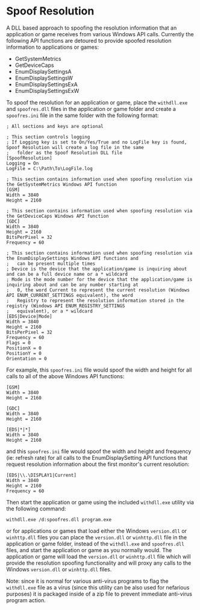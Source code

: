 # Spoof Resolution

A DLL based approach to spoofing the resolution information that an application or game receives from various Windows API calls.  Currently the following API functions are detoured to provide spoofed resolution information to applications or games:

- GetSystemMetrics
- GetDeviceCaps
- EnumDisplaySettingsA
- EnumDisplaySettingsW
- EnumDisplaySettingsExA
- EnumDisplaySettingsExW

To spoof the resolution for an application or game, place the `withdll.exe` and `spoofres.dll` files in the application or game folder and create a `spoofres.ini` file in the same folder with the following format:

```
; All sections and keys are optional

; This section controls logging
; If Logging key is set to On/Yes/True and no LogFile key is found, Spoof Resolution will create a log file in the same
;   folder as the Spoof Resolution DLL file
[SpoofResolution]
Logging = On
LogFile = C:\Path\To\LogFile.log

; This section contains information used when spoofing resolution via the GetSystemMetrics Windows API function
[GSM]
Width = 3840
Height = 2160

; This section contains information used when spoofing resolution via the GetDeviceCaps Windows API function
[GDC]
Width = 3840
Height = 2160
BitsPerPixel = 32
Frequency = 60

; This section contains information used when spoofing resolution via the EnumDisplaySettings Windows API functions and
;   can be present multiple times
; Device is the device that the application/game is inquiring about and can be a full device name or a * wildcard
; Mode is the mode number for the device that the application/game is inquiring about and can be any number starting at
;   0, the word Current to represent the current resolution (Windows API ENUM_CURRENT_SETTINGS equivalent), the word
;   Registry to represent the resolution information stored in the registry (Windows API ENUM_REGISTRY_SETTINGS
;   equivalent), or a * wildcard
[EDS|Device|Mode]
Width = 3840
Height = 2160
BitsPerPixel = 32
Frequency = 60
Flags = 0
PositionX = 0
PositionY = 0
Orientation = 0
```

For example, this `spoofres.ini` file would spoof the width and height for all calls to all of the above Windows API functions:

```
[GSM]
Width = 3840
Height = 2160

[GDC]
Width = 3840
Height = 2160

[EDS|*|*]
Width = 3840
Height = 2160
```

and this `spoofres.ini` file would spoof the width and height and frequency (ie: refresh rate) for all calls to the EnumDisplaySetting API functions that request resolution information about the first monitor's current resolution:

```
[EDS|\\.\DISPLAY1|Current]
Width = 3840
Height = 2160
Frequency = 60
```

Then start the application or game using the included `withdll.exe` utility via the following command:

```
withdll.exe /d:spoofres.dll program.exe
```

or for applications or games that load either the Windows `version.dll` or `winhttp.dll` files you can place the `version.dll` or `winhttp.dll` file in the application or game folder, instead of the `withdll.exe` and `spoofres.dll` files, and start the application or game as you normally would.  The application or game will load the `version.dll` or `winhttp.dll` file which will provide the resolution spoofing functionality and will proxy any calls to the Windows `version.dll` or `winhttp.dll` files.

Note: since it is normal for various anti-virus programs to flag the `withdll.exe` file as a virus (since this utility can be also used for nefarious purposes) it is packaged inside of a zip file to prevent immediate anti-virus program action.